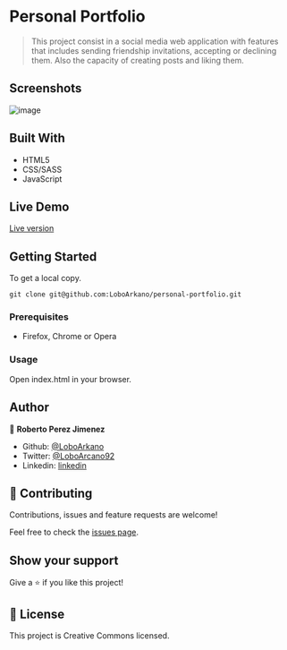 # Personal Portfolio

> This project consist in a social media web application with features that includes sending friendship invitations, accepting or declining them. Also the capacity of creating posts and liking them.

## Screenshots

![image](https://user-images.githubusercontent.com/33432289/97646134-7d5f5580-1a14-11eb-936a-41e4cf32eb5a.png)

## Built With

- HTML5
- CSS/SASS
- JavaScript

## Live Demo

[Live version](https://roberto-portfolio.netlify.app/)


## Getting Started

To get a local copy.

```
git clone git@github.com:LoboArkano/personal-portfolio.git
```

### Prerequisites

- Firefox, Chrome or Opera

### Usage

Open index.html in your browser.

## Author

👤 **Roberto Perez Jimenez**

- Github: [@LoboArkano](https://github.com/LoboArkano)
- Twitter: [@LoboArcano92](https://twitter.com/LoboArcano92)
- Linkedin: [linkedin](https://www.linkedin.com/in/jose-roberto-perez-jimenez/)

## 🤝 Contributing

Contributions, issues and feature requests are welcome!

Feel free to check the [issues page](https://github.com/LoboArkano/personal-portfolio/issues).

## Show your support

Give a ⭐️ if you like this project!


## 📝 License

This project is Creative Commons licensed.
